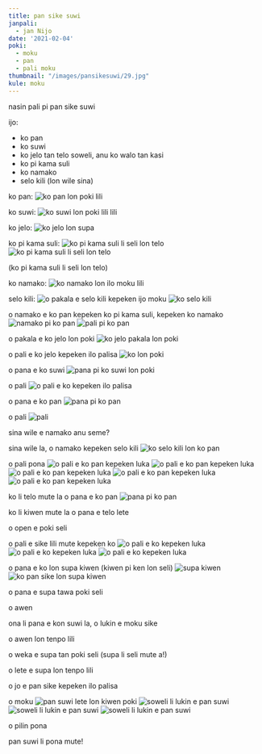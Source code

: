 ```yaml
---
title: pan sike suwi
janpali:
  - jan Nijo
date: '2021-02-04'
poki:
  - moku
  - pan
  - pali moku
thumbnail: "/images/pansikesuwi/29.jpg"
kule: moku
---
```


nasin pali pi pan sike suwi

ijo:
 - ko pan
 - ko suwi
 - ko jelo tan telo soweli, anu ko walo tan kasi
 - ko pi kama suli
 - ko namako
 - selo kili (lon wile sina)

ko pan:
![ko pan lon poki lili](/images/pansikesuwi/1.jpg)

ko suwi:
![ko suwi lon poki lili lili](/images/pansikesuwi/2.jpg)

ko jelo:
![ko jelo lon supa](/images/pansikesuwi/3.jpg)

ko pi kama suli:
![ko pi kama suli li seli lon telo](/images/pansikesuwi/4.jpg)
![ko pi kama suli li seli lon telo](/images/pansikesuwi/5.jpg)

(ko pi kama suli li seli lon telo)

ko namako:
![ko namako lon ilo moku lili](/images/pansikesuwi/6.jpg)

selo kili:
![o pakala e selo kili kepeken ijo moku](/images/pansikesuwi/7.jpg)
![ko selo kili](/images/pansikesuwi/8.jpg)

o namako e ko pan kepeken ko pi kama suli, kepeken ko namako
![namako pi ko pan](/images/pansikesuwi/9.jpg)
![pali pi ko pan](/images/pansikesuwi/10.jpg)

o pakala e ko jelo lon poki
![ko jelo pakala lon poki](/images/pansikesuwi/11.jpg)

o pali e ko jelo kepeken ilo palisa
![ko lon poki](/images/pansikesuwi/12.jpg)

o pana e ko suwi
![pana pi ko suwi lon poki](/images/pansikesuwi/13.jpg)

o pali
![o pali e ko kepeken ilo palisa](/images/pansikesuwi/14.jpg)

o pana e ko pan
![pana pi ko pan](/images/pansikesuwi/15.jpg)

o pali
![pali](/images/pansikesuwi/16.jpg)

sina wile e namako anu seme?

sina wile la, o namako kepeken selo kili
![ko selo kili lon ko pan](/images/pansikesuwi/17.jpg)

o pali pona
![o pali e ko pan kepeken luka](/images/pansikesuwi/18.jpg)
![o pali e ko pan kepeken luka](/images/pansikesuwi/19.jpg)
![o pali e ko pan kepeken luka](/images/pansikesuwi/20.jpg)
![o pali e ko pan kepeken luka](/images/pansikesuwi/21.jpg)
![o pali e ko pan kepeken luka](/images/pansikesuwi/22.jpg)

ko li telo mute la o pana e ko pan
![pana pi ko pan](/images/pansikesuwi/23.jpg)

ko li kiwen mute la o pana e telo lete

o open e poki seli

o pali e sike lili mute kepeken ko
![o pali e ko kepeken luka](/images/pansikesuwi/24.jpg)
![o pali e ko kepeken luka](/images/pansikesuwi/25.jpg)
![o pali e ko kepeken luka](/images/pansikesuwi/26.jpg)

o pana e ko lon supa kiwen (kiwen pi ken lon seli)
![supa kiwen](/images/pansikesuwi/27.jpg)
![ko pan sike lon supa kiwen](/images/pansikesuwi/28.jpg)

o pana e supa tawa poki seli

o awen

ona li pana e kon suwi la, o lukin e moku sike

o awen lon tenpo lili

o weka e supa tan poki seli (supa li seli mute a!)

o lete e supa lon tenpo lili

o jo e pan sike kepeken ilo palisa

o moku
![pan suwi lete lon kiwen poki](/images/pansikesuwi/29.jpg)
![soweli li lukin e pan suwi](/images/pansikesuwi/30.jpg)
![soweli li lukin e pan suwi](/images/pansikesuwi/31.jpg)
![soweli li lukin e pan suwi](/images/pansikesuwi/32.jpg)

o pilin pona

pan suwi li pona mute!
